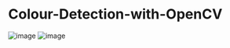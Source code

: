 # Colour-Detection-with-OpenCV
![image](https://user-images.githubusercontent.com/71209155/178145460-57b9ba24-b7f0-4907-8777-344879001e4e.png)
![image](https://user-images.githubusercontent.com/71209155/178145477-479453d6-0641-428d-bddd-efd8cb8c4cb2.png)
